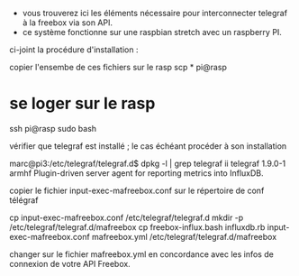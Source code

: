 - vous trouverez ici les éléments nécessaire pour interconnecter telegraf à la freebox via son API.
- ce système fonctionne sur une raspbian stretch avec un raspberry PI.

ci-joint la procédure d'installation :

copier l'ensembe de ces fichiers sur le rasp
scp * pi@rasp

# se loger sur le rasp
ssh pi@rasp
sudo bash

vérifier que telegraf est installé ; le cas échéant procéder à son installation

marc@pi3:/etc/telegraf/telegraf.d$ dpkg -l | grep telegraf
ii  telegraf          1.9.0-1            armhf     Plugin-driven server agent for reporting metrics into InfluxDB.

copier le fichier input-exec-mafreebox.conf sur le répertoire de conf télégraf

cp input-exec-mafreebox.conf /etc/telegraf/telegraf.d
mkdir -p /etc/telegraf/telegraf.d/mafreebox
cp freebox-influx.bash  influxdb.rb  input-exec-mafreebox.conf  mafreebox.yml /etc/telegraf/telegraf.d/mafreebox

changer sur le fichier mafreebox.yml en concordance avec les infos de connexion de votre API Freebox.

